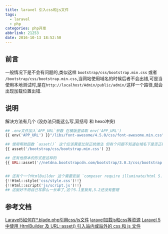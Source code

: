 ```yaml
---
title: laravel 引入css和js文件
tags:
  - laravel
  - php
categories: php开发
abbrlink: 21253
date: 2016-10-13 18:52:50
---
```


## 前言
  一般情况下是不会有问题的,类似这样 `bootstrap/css/bootstrap.min.css` 或者 `/bootstrap/css/bootstrap.min.css`,当网站使用域名的时候后者不会出错,可是当使用本地测试时,是在`http://localhost/Admin/public/admin/`这样一个路径,就会出现加载位置出错.

## 说明
  解决方法有几个 (没办法只能这么写,双括号 和 hexo冲突)

```php
## .env文件加入`APP_URL`参数 在模版里读取 env('APP_URL')
{{ env('APP_URL') }}"/libs/font-awesome/4.5.0/css/font-awesome.min.css"

## 使用帮助函数 `asset()` 这个应该算是比较正统做法 但有个问题不知道在域名下是否正确,我没测试过
{{ asset('/bootstrap/css/bootstrap.min.css') }}

## 还有他原本的形式是这样的
{{ URL::asset('//netdna.bootstrapcdn.com/bootstrap/3.0.3/css/bootstrap.min.css') }}


## 还有个一个HtmlBuilder 这个需要安装 `composer require illuminate/html 5.*` 然后这么使用
{!!Html::style('css/style.css')!!}
{!!Html::script('js/script.js')!!}
## 这挺好不用自己写那么一长串了,这个5.1里我有,5.2还没有整理
```




## 参考文档

[Laravel5如何在*.blade.php引用css/js文件](http://wenda.golaravel.com/question/828)
[laravel加载js和css等资源](http://www.cnblogs.com/ziyouchutuwenwu/p/4269715.html)
[Laravel 5 中使用 HtmlBuilder 及 URL::asset() 引入站内或站外的 css 和 js 文件](http://laravelacademy.org/post/3672.html)
